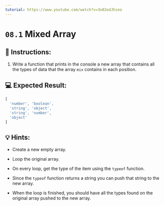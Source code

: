 ```yaml
---
tutorial: https://www.youtube.com/watch?v=3o02odJhieo
---
```


# `08.1` Mixed Array

## 📝 Instructions: 
 
1. Write a function that prints in the console a new array that contains all the types of data that the array `mix` contains in each position.

## 💻 Expected Result:

```js
[
  'number', 'boolean',
  'string', 'object',
  'string', 'number',
  'object'
]
```

## 💡 Hints:

+ Create a new empty array.

+ Loop the original array.

+ On every loop, get the type of the item using the `typeof` function.

+ Since the `typeof` function returns a string you can push that string to the new array.

+ When the loop is finished, you should have all the types found on the original array pushed to the new array.
